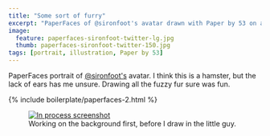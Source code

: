 ```yaml
---
title: "Some sort of furry"
excerpt: "PaperFaces of @sironfoot's avatar drawn with Paper by 53 on an iPad."
image: 
  feature: paperfaces-sironfoot-twitter-lg.jpg
  thumb: paperfaces-sironfoot-twitter-150.jpg
tags: [portrait, illustration, Paper by 53]
---
```


PaperFaces portrait of [@sironfoot's](http://twitter.com/sironfoot) avatar. I think this is a hamster, but the lack of ears has me unsure. Drawing all the fuzzy fur sure was fun.

{% include boilerplate/paperfaces-2.html %}

<figure>
	<a href="{{ site.url }}/assets/images/paperfaces-sironfoot-process-lg.jpg"><img src="{{ site.url }}/assets/images/paperfaces-sironfoot-process-600.jpg" alt="In process screenshot"></a>
	<figcaption>Working on the background first, before I draw in the little guy.</figcaption>
</figure>